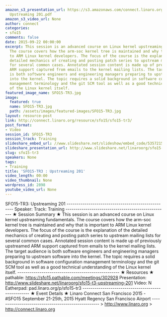 ```yaml
---
amazon_s3_presentation_url: https://s3.amazonaws.com/connect.linaro.org/sfo15/Presentations/09-22-Tuesday/SFO15-T3-
  Upstreaming 201.pdf
amazon_s3_video_url: None
author: connect
categories:
- sfo15
comments: false
date: 2015-09-22 00:00:00
excerpt: This session is an advanced course on Linux kernel upstreaming fundamentals.
  The course covers how the arm-soc kernel tree is maintained and why that is important
  to ARM Linux kernel developers. The focus of the course is the explanation of the
  detailed mechanics of creating and posting patch series to upstream mailing lists
  for several common cases. Annotated session content is made up of previously upstreamed
  ARM support captured from emails to the kernel mailing lists. The target audience
  is both software engineers and engineering managers preparing to upstream software
  into the kernel. The topic requires a solid background in software configuration
  management terminology and the git SCM tool as well as a good technical understanding
  of the Linux kernel itself.
featured_image_name: SFO15-TR3.jpg
image:
  featured: true
  name: SFO15-TR3.jpg
  path: /assets/images/featured-images/SFO15-TR3.jpg
layout: resource-post
link: http://connect.linaro.org/resource/sfo15/sfo15-tr3/
post_format:
- Video
session_id: SFO15-TR3
session_track: Training
slideshare_embed_url: //www.slideshare.net/slideshow/embed_code/53572159
slideshare_presentation_url: http://www.slideshare.net/linaroorg/sfo15-t3-upstreaming-201
slug: sfo15-tr3
speakers: None
tags:
- Training
title: 'SFO15-TR3 : Upstreaming 201'
video_length: 00:00
video_thumbnail: None
wordpress_id: 2898
youtube_video_url: None
---
```


SFO15-TR3: Upstreaming 201 --------------------------------------------------- Speaker: Track: Training --------------------------------------------------- ★ Session Summary ★ This session is an advanced course on Linux kernel upstreaming fundamentals. The course covers how the arm-soc kernel tree is maintained and why that is important to ARM Linux kernel developers. The focus of the course is the explanation of the detailed mechanics of creating and posting patch series to upstream mailing lists for several common cases. Annotated session content is made up of previously upstreamed ARM support captured from emails to the kernel mailing lists. The target audience is both software engineers and engineering managers preparing to upstream software into the kernel. The topic requires a solid background in software configuration management terminology and the git SCM tool as well as a good technical understanding of the Linux kernel itself. --------------------------------------------------- ★ Resources ★ pathable: https://sfo15.pathable.com/meetings/302928 Presentation: http://www.slideshare.net/linaroorg/sfo15-t3-upstreaming-201 Video: N Eatherpad: pad.linaro.org/p/sfo15-tr3 --------------------------------------------------- ★ Event Details ★ Linaro Connect San Francisco 2015 - #SFO15 September 21-25th, 2015 Hyatt Regency San Francisco Airport --------------------------------------------------- > http://www.linaro.org > http://connect.linaro.org